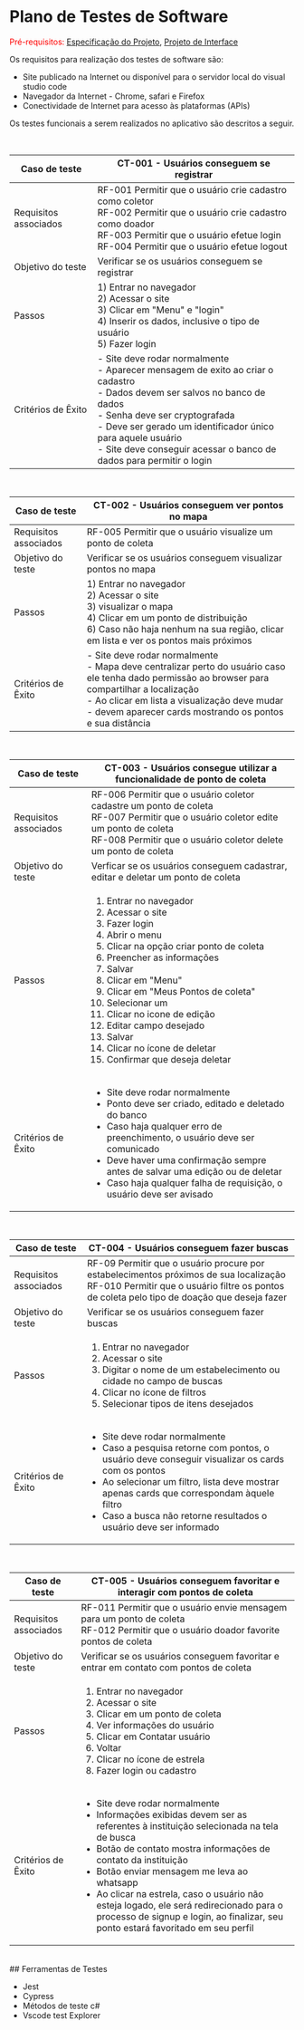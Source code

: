 # Plano de Testes de Software


<span style="color:red">Pré-requisitos: <a href="2-Especificação do Projeto.md"> Especificação do Projeto</a></span>, <a href="3-Projeto de Interface.md"> Projeto de Interface</a>

Os requisitos para realização dos testes de software são:
- Site publicado na Internet ou disponível para o servidor local do visual studio code
- Navegador da Internet - Chrome, safari e Firefox
- Conectividade de Internet para acesso às plataformas (APIs)

Os testes funcionais a serem realizados no aplicativo são descritos a seguir.

<br>

|Caso de teste   | CT-001 - Usuários conseguem se registrar 
|------|-----------------------------------------|
|Requisitos associados | RF-001​​  Permitir que o usuário crie cadastro como coletor​ <br/>RF-002  Permitir que o usuário crie cadastro como doador​ <br/>RF-003​  Permitir que o usuário efetue login​​ <br/>RF-004​​  Permitir que o usuário efetue logout​​ <br/>
|Objetivo do teste | Verificar se os usuários conseguem se registrar
|Passos | 1) Entrar no navegador <br /> 2) Acessar o site <br /> 3) Clicar em "Menu" e "login" <br /> 4) Inserir os dados, inclusive o tipo de usuário <br /> 5) Fazer login
|Critérios de Êxito | - Site deve rodar normalmente <br /> - Aparecer mensagem de exito ao criar o cadastro <br /> - Dados devem ser salvos no banco de dados<br /> - Senha deve ser cryptografada <br /> - Deve ser gerado um identificador único para aquele usuário <br /> - Site deve conseguir acessar o banco de dados para permitir o login

<br>

|Caso de teste   | CT-002 - Usuários conseguem ver pontos no mapa 
|------|-----------------------------------------|
|Requisitos associados | RF-005​​  Permitir que o usuário visualize um ponto de coleta​​  
|Objetivo do teste |  Verificar se os usuários conseguem visualizar pontos no mapa
|Passos | 1) Entrar no navegador <br /> 2) Acessar o site <br /> 3)  visualizar o mapa <br /> 4) Clicar em um ponto de distribuição <br /> 6) Caso não haja nenhum na sua região, clicar em lista e ver os pontos mais próximos
|Critérios de Êxito | - Site deve rodar normalmente <br /> - Mapa deve centralizar perto do usuário caso ele tenha dado permissão ao browser para compartilhar a localização <br /> - Ao clicar em lista a visualização deve mudar <br> - devem aparecer cards mostrando os pontos e sua distância

<br>

|Caso de teste   | CT-003 - Usuários consegue utilizar a funcionalidade de ponto de coleta
|------|-----------------------------------------|
|Requisitos associados | RF-006​​ Permitir que o usuário coletor cadastre um ponto de coleta <br /> RF-007​​  Permitir que o usuário coletor edite um ponto de coleta​​ <br /> RF-008 Permitir que o usuário coletor delete um ponto de coleta​​
|Objetivo do teste | Verficar se os usuários conseguem cadastrar, editar e deletar um ponto de coleta
|Passos | <ol><li>Entrar no navegador</li><li>Acessar o site</li><li>Fazer login</li><li>Abrir o menu</li><li>Clicar na opção criar ponto de coleta</li><li>Preencher as informações</li><li>Salvar</li><li>Clicar em "Menu"</li><li>Clicar em "Meus Pontos de coleta"</li><li>Selecionar um</li><li>Clicar no icone de edição</li><li>Editar campo desejado</li><li>Salvar</li><li>Clicar no ícone de deletar</li><li>Confirmar que deseja deletar</li></ol>
|Critérios de Êxito | <ul><li>Site deve rodar normalmente</li><li>Ponto deve ser criado, editado e deletado do banco</li><li>Caso haja qualquer erro de preenchimento, o usuário deve ser comunicado</li><li>Deve haver uma confirmação sempre antes de salvar uma edição ou de deletar</li><li>Caso haja qualquer falha de requisição, o usuário deve ser avisado</li></ul>


<br>

|Caso de teste   | CT-004 - Usuários conseguem fazer buscas 
|------|-----------------------------------------|
|Requisitos associados | RF-09 Permitir que o usuário procure por estabelecimentos próximos de sua localização​​ <br/> RF-010 Permitir que o usuário filtre os pontos de coleta pelo tipo de doação que deseja fazer
|Objetivo do teste |  Verificar se os usuários conseguem fazer buscas
|Passos | <ol><li>Entrar no navegador</li><li>Acessar o site</li><li>Digitar o nome de um estabelecimento ou cidade no campo de buscas</li><li>Clicar no ícone de filtros</li><li>Selecionar tipos de itens desejados</li></ol>
|Critérios de Êxito | <ul><li>Site deve rodar normalmente</li><li>Caso a pesquisa retorne com pontos, o usuário deve conseguir visualizar os cards com os pontos</li><li>Ao selecionar um filtro, lista deve mostrar apenas cards que correspondam àquele filtro</li><li>Caso a busca não retorne resultados o usuário deve ser informado</li></ul>

<br>

|Caso de teste   | CT-005 - Usuários conseguem favoritar e interagir com pontos de coleta
|------|-----------------------------------------|
|Requisitos associados | RF-011​​ Permitir que o usuário envie mensagem para um ponto de coleta​​ <br /> RF-012​ Permitir que o usuário doador favorite pontos de coleta​
|Objetivo do teste | Verificar se os usuários conseguem favoritar e entrar em contato com pontos de coleta
|Passos | <ol><li> Entrar no navegador </li><li>  Acessar o site </li><li>  Clicar em um ponto de coleta </li><li>  Ver informações do usuário </li><li> Clicar em Contatar usuário</li><li>Voltar</li><li>Clicar no ícone de estrela</li><li>   Fazer login ou cadastro </li></ol>
|Critérios de Êxito | <ul><li> Site deve rodar normalmente </li> <li> Informações exibidas devem ser as referentes à instituição selecionada na tela de busca</li> <li> Botão de contato mostra informações de contato da instituição </li> <li> Botão enviar mensagem me leva ao whatsapp </li> <li>Ao clicar na estrela, caso o usuário não esteja logado, ele será redirecionado para o processo de signup e login, ao finalizar, seu ponto estará favoritado em seu perfil</li></ul> 

<br> 
## Ferramentas de Testes
 
- Jest
- Cypress
- Métodos de teste c#
- Vscode test Explorer